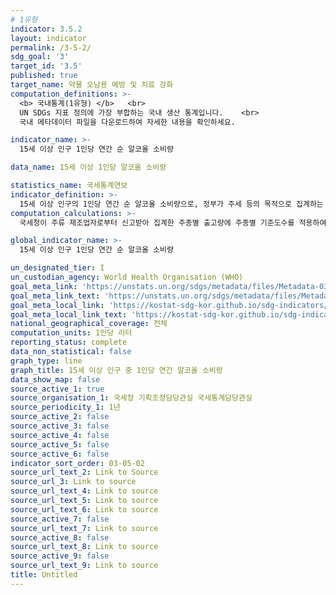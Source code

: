 ```yaml
---
# 1유형 
indicator: 3.5.2
layout: indicator
permalink: /3-5-2/
sdg_goal: '3'
target_id: '3.5'
published: true
target_name: 약물 오남용 예방 및 치료 강화
computation_definitions: >-
  <b> 국내통계(1유형) </b>   <br>
  UN SDGs 지표 정의에 가장 부합하는 국내 생산 통계입니다.    <br>
  국내 메타데이터 파일을 다운로드하여 자세한 내용을 확인하세요.

indicator_name: >-
  15세 이상 인구 1인당 연간 순 알코올 소비량

data_name: 15세 이상 1인당 알코올 소비량

statistics_name: 국세통계연보
indicator_definition: >-
  15세 이상 인구의 1인당 연간 순 알코올 소비량으로, 정부가 주세 등의 목적으로 집계하는 공식 소비량과 정부 통제 밖의 비공식 소비량을 모두 포함하며 관광객 소비량(국내거주자 해외소비량 – 국외거주자 국내소비량)도 반영함
computation_calculations: >-
  국세청이 주류 제조업자로부터 신고받아 집계한 주종별 출고량에 주종별 기준도수를 적용하여 총 알코올 소비량을 계산함

global_indicator_name: >-
  15세 이상 인구 1인당 연간 순 알코올 소비량

un_designated_tier: I
un_custodian_agency: World Health Organisation (WHO)
goal_meta_link: 'https://unstats.un.org/sdgs/metadata/files/Metadata-03-05-02.pdf'
goal_meta_link_text: 'https://unstats.un.org/sdgs/metadata/files/Metadata-03-05-02.pdf'
goal_meta_local_link: 'https://kostat-sdg-kor.github.io/sdg-indicators/public/data/Metadata-03-05-02_KOR.pdf'
goal_meta_local_link_text: 'https://kostat-sdg-kor.github.io/sdg-indicators/public/data/Metadata-03-05-02_KOR.pdf'
national_geographical_coverage: 전체
computation_units: 1인당 리터
reporting_status: complete
data_non_statistical: false
graph_type: line
graph_title: 15세 이상 인구 중 1인당 연간 알코올 소비량
data_show_map: false
source_active_1: true
source_organisation_1: 국세청 기획조정담당관실 국세통계담당관실
source_periodicity_1: 1년
source_active_2: false
source_active_3: false
source_active_4: false
source_active_5: false
source_active_6: false
indicator_sort_order: 03-05-02
source_url_text_2: Link to Source
source_url_3: Link to source
source_url_text_4: Link to source
source_url_text_5: Link to source
source_url_text_6: Link to source
source_active_7: false
source_url_text_7: Link to source
source_active_8: false
source_url_text_8: Link to source
source_active_9: false
source_url_text_9: Link to source
title: Untitled
---
```

